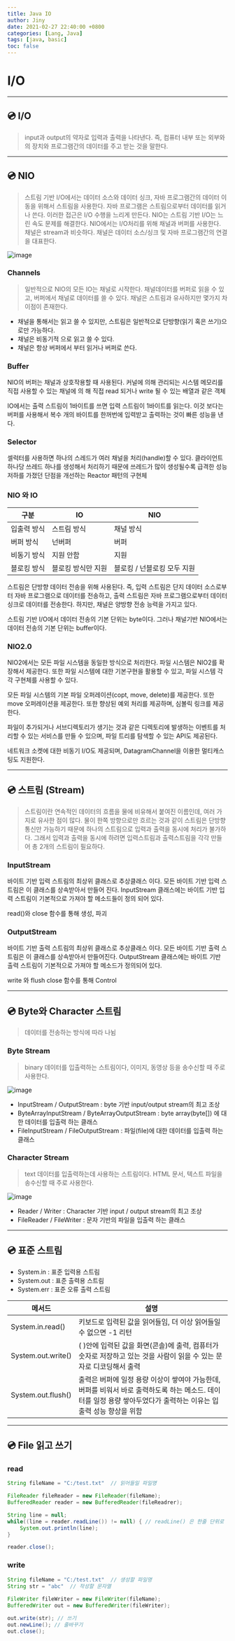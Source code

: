 ```yaml
---
title: Java IO
author: Jiny
date: 2021-02-27 22:40:00 +0800
categories: [Lang, Java]
tags: [java, basic]
toc: false
---
```


# I/O
___

## 💿 **I/O**

> input과 output의 약자로 입력과 출력을 나타낸다. 즉, 컴퓨터 내부 또는 외부와의 장치와 프로그램간의 데이터를 주고 받는 것을 말한다.

___

## 💿 **NIO**

> 스트림 기반 I/O에서는 데이터 소스와 데이터 싱크, 자바 프로그램간의 데이터 이동을 위해서 스트림을 사용한다. 자바 프로그램은 스트림으로부터 데이터를 읽거나 쓴다. 이러한 접근은 I/O 수행을 느리게 만든다. NIO는 스트림 기반 I/O는 느린 속도 문제를 해결한다. NIO에서는 I/O처리를 위해 채널과 버퍼를 사용한다. 채널은 stream과 비슷하다. 채널은 데이터 소스/싱크 및 자바 프로그램간의 연결을 대표한다.  

![image](https://t1.daumcdn.net/cfile/tistory/254C7E47553459121E)

### Channels

> 일반적으로 NIO의 모든 IO는 채널로 시작한다. 채널데이터를 버퍼로 읽을 수 있고, 버퍼에서 채널로 데이터를 쓸 수 있다. 채널은 스트림과 유사하지만 몇가지 차이점이 존재한다.

- 채널을 통해서는 읽고 쓸 수 있지만, 스트림은 일반적으로 단방향(읽기 혹은 쓰기)으로만 가능하다.
- 채널은 비동기적 으로 읽고 쓸 수 있다.
- 채널은 항상 버퍼에서 부터 읽거나 버퍼로 쓴다.

### Buffer

NIO의 버퍼는 채널과 상호작용할 때 사용된다. 커널에 의해 관리되는 시스템 메모리를 직접 사용할 수 있는 채널에 의 해 직접 read 되거나 write 될 수 있는 배열과 같은 객체

IO에서는 출력 스트림이 1바이트를  쓰면 입력 스트림이 1바이트를 읽는다. 이것 보다는 버퍼를 사용해서 복수 개의 바이트를 한꺼번에 입력받고 출력하는 것이 빠른 성능을 낸다.

### Selector

셀럭터를 사용하면 하나의 스레드가 여러 채널을 처리(handle)할 수 있다. 클라이언트 하나당 쓰레드 하나를 생성해서 처리하기 때문에 쓰레드가 많이 생성될수록 급격한 성능 저하를 가졌던 단점을 개선하는 Reactor 패턴의 구현체

### NIO 와 IO

|구분|IO|NIO|
|---|---|---|
|입출력 방식|스트림 방식|채널 방식|
|버퍼 방식|넌버퍼|버퍼|
|비동기 방식|지원 안함|지원|
|블로킹 방식|블로킹 방식만 지원|블로킹 / 넌블로킹 모두 지원|

스트림은 단방향 데이터 전송을 위해 사용된다. 즉, 입력 스트림은 단지 데이터 소스로부터 자바 프로그램으로 데이터를 전송하고, 출력 스트림은 자바 프로그램으로부터 데이터 싱크로 데이터를 전송한다. 하지만, 채널은 양방향 전송 능력을 가지고 있다.  
  
 스트림 기반 I/O에서 데이터 전송의 기본 단위는 byte이다. 그러나 채널기반 NIO에서는 데이터 전송의 기본 단위는 buffer이다.  

### NIO2.0

NIO2에서는 모든 파일 시스템을 동일한 방식으로 처리한다. 파일 시스템은 NIO2를 확장해서 제공한다. 또한 파일 시스템에 대한 기본구현을 활용할 수 있고, 파일 시스템 각각 구현체를 사용할 수 있다.

모든 파일 시스템의 기본 파일 오퍼레이션(copt, move, delete)를 제공한다. 또한 move 오퍼레이션을 제공한다. 또한 향상된 예외 처리를 제공하며, 심볼릭 링크를 제공한다.

파일이 추가되거나 서브디렉토리가 생기는 것과 같은 디렉토리에 발생하는 이벤트를 처리할 수 있는 서비스를 만들 수 있으며, 파일 트리를 탐색할 수 있는 API도 제공된다.

네트워크 소켓에 대한 비동기 I/O도 제공되며, DatagramChannel을 이용한 멀티캐스팅도 지원한다.

___

## 💿 **스트림 (Stream)**

> 스트림이란 연속적인 데이터의 흐름을 물에 비유해서 붙여진 이름인데, 여러 가지로 유사한 점이 많다. 물이 한쪽 방향으로만 흐르는 것과 같이 스트림은 단방향통신만 가능하기 때문에 하나의 스트림으로 입력과 출력을 동시에 처리가 불가하다. 그래서 입력과 출력을 동시에 하려면 입력스트림과 출력스트림을 각각 만들어 총 2개의 스트림이 필요하다.




### InputStream

바이트 기반 입력 스트림의 최상위 클래스로 추상클래스 이다. 모든 바이트 기반 입력 스트림은 이 클래스를 상속받아서 만들어 진다. InputStream 클래스에는 바이트 기반 입력 스트림이 기본적으로 가져야 할 메소드들이 정의 되어 있다.

read()와 close 함수를 통해 생성, 파괴

### OutputStream

바이트 기반 출력 스트림의 최상위 클래스로 추상클래스 이다. 모든 바이트 기반 출력 스트림은 이 클래스를 상속받아서 만들어진다. OutputStream 클래스에는 바이트 기반 출력 스트림이 기본적으로 가져야 할 메소드가 정의되어 있다.

write 와 flush close 함수를 통해 Control

___

## 💿 **Byte와 Character 스트림**

> 데이터를 전송하는 방식에 따라 나뉨

### Byte Stream

> binary 데이터를 입출력하는 스트림이다, 이미지, 동영상 등을 송수신할 때 주로 사용한다.

![image](https://bingbingpa.github.io/static/img/whiteship-live-study-week13/byte-stream.png)

-   InputStream / OutputStream : byte 기반 input/output stream의 최고 조상
-   ByteArrayInputStream / ByteArrayOutputStream : byte array(byte[]) 에 대한 데이터를 입출력 하는 클래스
-   FileInputStream / FileOutputStream : 파일(file)에 대한 데이터를 입출력 하는 클래스

### Character Stream

> text 데이터를 입출력하는데 사용하는 스트림이다. HTML 문서, 텍스트 파일을 송수신할 때 주로 사용한다.

![image](https://bingbingpa.github.io/static/img/whiteship-live-study-week13/character-stream.png)

-   Reader / Writer : Character 기반 input / output stream의 최고 조상
-   FileReader / FileWriter : 문자 기반의 파일을 입출력 하는 클래스

___

## 💿 **표준 스트림**

-   System.in : 표준 입력용 스트림
-   System.out : 표준 출력용 스트림
-   System.err : 표준 오류 출력 스트림

|메서드|설명|
|---|---|
|System.in.read()|키보드로 입력된 값을 읽어들임, 더 이상 읽어들일 수 없으면 -1 리턴|
|System.out.write()|( )안에 입력된 값을 화면(콘솔)에 출력, 컴퓨터가 숫자로 저장하고 있는 것을 사람이 읽을 수 있는 문자로 디코딩해서 출력|
|System.out.flush()|출력은 버퍼에 일정 용량 이상이 쌓여야 가능한데, 버퍼를 비워서 바로 출력하도록 하는 메소드. 데이터를 일정 용량 쌓아두었다가 출력하는 이유는 입출력 성능 향상을 위함|

___

## 💿 **File 읽고 쓰기**

### read

```java
String fileName = "C:/test.txt"  // 읽어들일 파일명 

FileReader fileReader = new FileReader(fileName); 
BufferedReader reader = new BufferedReader(fileReadrer); 

String line = null; 
while((line = reader.readLine()) != null) { // readLine() 은 한줄 단위로 읽어들임 
	System.out.println(line); 
} 

reader.close();
```

### write

```java
String fileName = "C:/test.txt"  // 생성할 파일명 
String str = "abc"  // 작성할 문자열
 
FileWriter fileWriter = new FileWriter(fileName); 
BufferedWriter out = new BufferedWriter(fileWriter); 

out.write(str); // 쓰기 
out.newLine(); // 줄바꾸기 
out.close();
```
